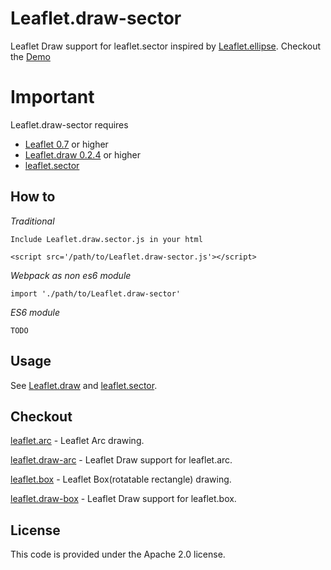# Leaflet.draw-sector
Leaflet Draw support for leaflet.sector inspired by [Leaflet.ellipse](https://github.com/haleystorm/Leaflet.draw-ellipse). Checkout the [Demo](https://jjwtay.github.io/Leaflet.draw-sector/)

# Important
Leaflet.draw-sector requires 

+ [Leaflet 0.7](https://github.com/Leaflet/Leaflet/releases/tag/v0.7) or higher
+ [Leaflet.draw 0.2.4](https://github.com/Leaflet/Leaflet.draw/releases/tag/v0.2.4) or higher
+ [leaflet.sector](https://github.com/jjwtay/leaflet.sector)

## How to

*Traditional*

    Include Leaflet.draw.sector.js in your html

    <script src='/path/to/Leaflet.draw-sector.js'></script>

*Webpack as non es6 module*

    import './path/to/Leaflet.draw-sector'


*ES6 module*

    TODO

## Usage

See [Leaflet.draw](https://github.com/Leaflet/Leaflet.draw#using) and [leaflet.sector](https://github.com/jjwtay/leaflet.sector).

## Checkout


[leaflet.arc](https://github.com/jjwtay/leaflet.arc) - Leaflet Arc drawing.

[leaflet.draw-arc](https://github.com/jjwtay/leaflet.draw-arc) - Leaflet Draw support for leaflet.arc.

[leaflet.box](https://github.com/jjwtay/leaflet.box) - Leaflet Box(rotatable rectangle) drawing.

[leaflet.draw-box](https://github.com/jjwtay/leaflet.draw-box) - Leaflet Draw support for leaflet.box.

## License

This code is provided under the Apache 2.0 license.
